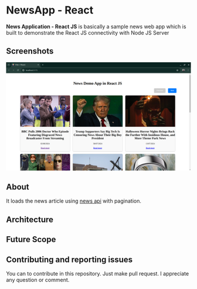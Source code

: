 # NewsApp - React

**News Application - React JS** is basically a sample news web app which is built to demonstrate the React JS connectivity with Node JS Server


## Screenshots 
<p align="center">
<img src="screenshots/screenshot.png"/>
</p>


## About
It loads the news article using [news api](https://newsapi.org/) with pagination.

## Architecture

## Future Scope


## Contributing and reporting issues
You can to contribute in this repository. Just make pull request.
I appreciate any question or comment.
